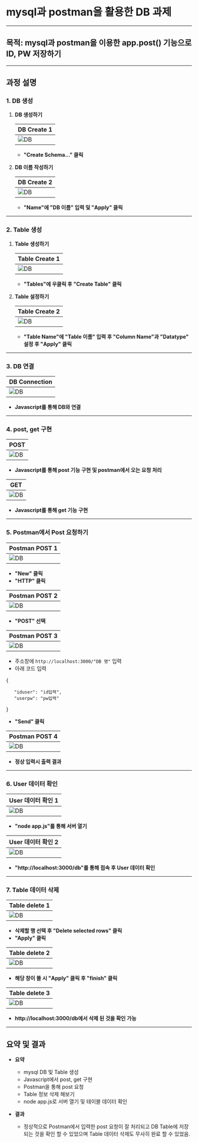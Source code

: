 # **mysql과 postman을 활용한 DB 과제**

---

## **목적: mysql과 postman을 이용한 app.post() 기능으로 ID, PW 저장하기**

---

## **과정 설명**

### **1. DB 생성**

1. **DB 생성하기**

   | DB Create 1                   |
   | ----------------------------- |
   | ![DB](image/DB%20create1.png) |

   - **"Create Schema..." 클릭**
     &nbsp;
     &nbsp;

2. **DB 이름 작성하기**

   | DB Create 2                   |
   | ----------------------------- |
   | ![DB](image/DB%20create2.png) |

   - **"Name"에 "DB 이름" 입력 및 "Apply" 클릭**

---

### **2. Table 생성**

1. **Table 생성하기**

   | Table Create 1                   |
   | -------------------------------- |
   | ![DB](image/Table%20create1.png) |

   - **"Tables"에 우클릭 후 "Create Table" 클릭**

2. **Table 설정하기**

   | Table Create 2                   |
   | -------------------------------- |
   | ![DB](image/Table%20create2.png) |

   - **"Table Name"에 "Table 이름" 입력 후 "Column Name"과 "Datatype" 설정 후 "Apply" 클릭**

---

### **3. DB 연결**

| DB Connection                    |
| -------------------------------- |
| ![DB](image/DB%20connection.png) |

- **Javascript를 통해 DB와 연결**

---

### **4. post, get 구현**

| POST                  |
| --------------------- |
| ![DB](image/post.png) |

- **Javascript를 통해 post 기능 구현 및 postman에서 오는 요청 처리**

| GET                        |
| -------------------------- |
| ![DB](image/app%20get.png) |

- **Javascript를 통해 get 기능 구현**

---

### **5. Postman에서 Post 요청하기**

| Postman POST 1            |
| ------------------------- |
| ![DB](image/postman1.png) |

- **"New" 클릭**
- **"HTTP" 클릭**

| Postman POST 2            |
| ------------------------- |
| ![DB](image/postman2.png) |

- **"POST" 선택**

| Postman POST 3         |
| ---------------------- |
| ![DB](image/post1.png) |

- 주소창에 `http://localhost:3000/"DB 명"` 입력
- 아래 코드 입력

{

       "iduser": "id입력",
       "userpw": "pw입력"

}

- **"Send" 클릭**

| Postman POST 4         |
| ---------------------- |
| ![DB](image/post2.png) |

- **정상 입력시 출력 결과**

---

### **6. User 데이터 확인**

| User 데이터 확인 1    |
| --------------------- |
| ![DB](image/node.png) |

- **"node app.js"를 통해 서버 열기**

| User 데이터 확인 2   |
| -------------------- |
| ![DB](image/get.png) |

- **"http://localhost:3000/db"를 통해 접속 후 User 데이터 확인**

---

### **7. Table 데이터 삭제**

| Table delete 1                  |
| ------------------------------- |
| ![DB](image/Table%20delete.png) |

- **삭제할 행 선택 후 "Delete selected rows" 클릭**
- **"Apply" 클릭**

| Table delete 2                   |
| -------------------------------- |
| ![DB](image/Table%20delete2.png) |

- **해당 창이 뜰 시 "Apply" 클릭 후 "finish" 클릭**

| Table delete 3                   |
| -------------------------------- |
| ![DB](image/Table%20delete3.png) |

- **http://localhost:3000/db에서 삭제 된 것을 확인 가능**

---

## **요약 및 결과**

- **요약**

  - mysql DB 및 Table 생성
  - Javascript에서 post, get 구현
  - Postman을 통해 post 요청
  - Table 정보 삭제 해보기
  - node app.js로 서버 열기 및 테이블 데이터 확인

- **결과**
  - 정상적으로 Postman에서 입력한 post 요청이 잘 처리되고 DB Table에 저장 되는 것을 확인 할 수 있었으며 Table 데이터 삭제도 무사히 완료 할 수 있었음.
